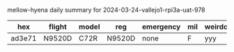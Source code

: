 mellow-hyena daily summary for 2024-03-24-vallejo1-rpi3a-uat-978

|hex|flight|model|reg|emergency|mil|weirdo|
|--|--|--|--|--|--|--|
|ad3e71|N9520D|C72R|N9520D|none|F|yyy|
